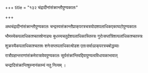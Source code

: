 +++
title = "१३२ चंद्रादीनांसंक्रान्तौपुण्यकालः"

+++

अथचंद्रादीनांसंक्रान्तौपुण्यकालः चन्द्रस्यसंक्रान्तौप्राक्‌परत्रचत्रयोदशपलाधिकएकाघटोपुण्यकालः

भौमस्येकपलाधिकाश्चतस्रोनाड्यः बुधस्यचतुर्दशपलाधिकास्तिस्त्रः गुरोःसप्तत्रिंशत्पलांधिकाश्चतस्त्रः

शुक्रस्यैकपलाधिकाश्चतस्रः शनेःसप्तपलाधिकाःषोडश एताःसर्वाःप्राक्‌परत्रचबोद्धव्याः

रात्रौग्रहान्तराणांसंक्रमेरात्रावेवपुण्यकालः सूर्यसंक्रांन्तिवद्दिवापुण्यत्वविधायकाभावात्

चन्द्रादिसंक्रान्तिषुस्नानंकाम्यं नतु नित्यम् ।
